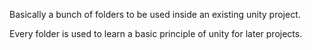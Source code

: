 Basically a bunch of folders to be used inside an existing unity project.

Every folder is used to learn a basic principle of unity for later projects.
